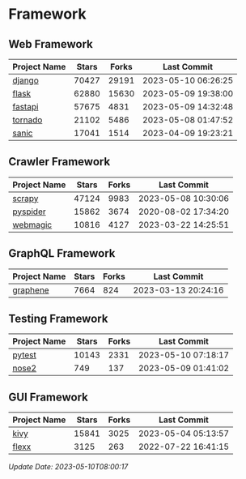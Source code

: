 # Framework

## Web Framework
| Project Name | Stars | Forks | Last Commit |
| ------------ | ----- | ----- | ----------- |
| [django](https://github.com/django/django) | 70427 | 29191 | 2023-05-10 06:26:25 |
| [flask](https://github.com/pallets/flask) | 62880 | 15630 | 2023-05-09 19:38:00 |
| [fastapi](https://github.com/tiangolo/fastapi) | 57675 | 4831 | 2023-05-09 14:32:48 |
| [tornado](https://github.com/tornadoweb/tornado) | 21102 | 5486 | 2023-05-08 01:47:52 |
| [sanic](https://github.com/sanic-org/sanic) | 17041 | 1514 | 2023-04-09 19:23:21 |

## Crawler Framework
| Project Name | Stars | Forks | Last Commit |
| ------------ | ----- | ----- | ----------- |
| [scrapy](https://github.com/scrapy/scrapy) | 47124 | 9983 | 2023-05-08 10:30:06 |
| [pyspider](https://github.com/binux/pyspider) | 15862 | 3674 | 2020-08-02 17:34:20 |
| [webmagic](https://github.com/code4craft/webmagic) | 10816 | 4127 | 2023-03-22 14:25:51 |

## GraphQL Framework
| Project Name | Stars | Forks | Last Commit |
| ------------ | ----- | ----- | ----------- |
| [graphene](https://github.com/graphql-python/graphene) | 7664 | 824 | 2023-03-13 20:24:16 |

## Testing Framework
| Project Name | Stars | Forks | Last Commit |
| ------------ | ----- | ----- | ----------- |
| [pytest](https://github.com/pytest-dev/pytest) | 10143 | 2331 | 2023-05-10 07:18:17 |
| [nose2](https://github.com/nose-devs/nose2) | 749 | 137 | 2023-05-09 01:41:02 |

## GUI Framework
| Project Name | Stars | Forks | Last Commit |
| ------------ | ----- | ----- | ----------- |
| [kivy](https://github.com/kivy/kivy) | 15841 | 3025 | 2023-05-04 05:13:57 |
| [flexx](https://github.com/flexxui/flexx) | 3125 | 263 | 2022-07-22 16:41:15 |

*Update Date: 2023-05-10T08:00:17*